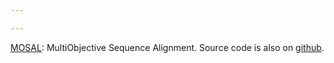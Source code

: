```yaml
---

---
```


[MOSAL](http://mosal.dei.uc.pt): MultiObjective Sequence Alignment. Source code is also on [github](https://github.com/zydeon/mosal).

